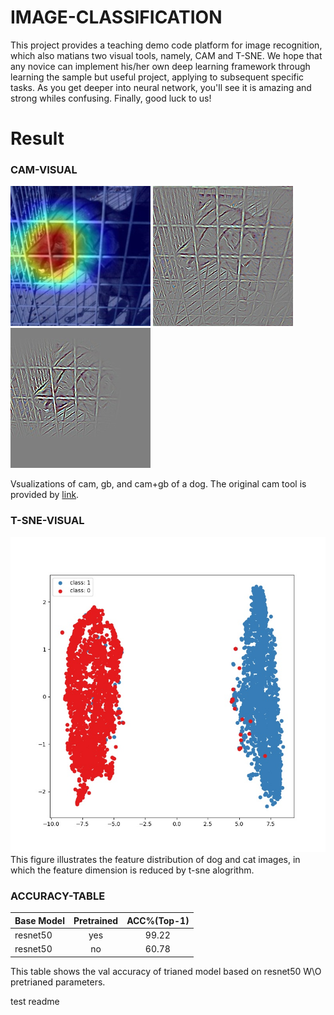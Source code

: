 # IMAGE-CLASSIFICATION

This project provides a teaching demo code platform for image recognition, which also matians two visual tools, namely, CAM and T-SNE. We hope that any novice can implement his/her own deep learning framework through learning the sample but useful project, applying to subsequent specific tasks. As you get deeper into neural network, you'll see it is amazing and strong whiles confusing. Finally, good luck to us!

# Result
### CAM-VISUAL
![cam](Example/cam.jpg)
![](Example/gb.jpg)
![](Example/cam_gb.jpg)

Vsualizations of cam, gb, and cam+gb of a dog. The original cam tool is provided by [link](https://github.com/jacobgil/pytorch-grad-cam).

### T-SNE-VISUAL
![](Example/tsne.jpg)
This figure illustrates the feature distribution of dog and cat images, in which the feature dimension is reduced by t-sne alogrithm. 

### ACCURACY-TABLE

|   Base Model  | Pretrained  | ACC%(Top-1) |
|  ----  | :----:  | :----:  |  
| resnet50  | yes | 99.22 | 
| resnet50  | no | 60.78 | 

This table shows the val accuracy of trianed model based on resnet50 W\O pretrianed parameters.

test readme
